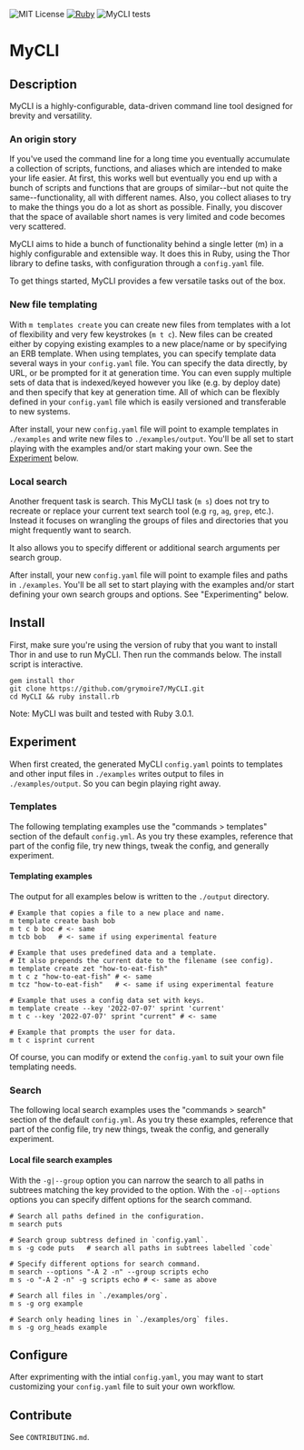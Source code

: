 ![MIT License](https://img.shields.io/badge/license-MIT-green)
[![Ruby](https://badgen.net/badge/icon/ruby?icon=ruby&label)](https://https://ruby-lang.org/)
![MyCLI tests](https://github.com/grymoire7/MyCLI/actions/workflows/ruby.yml/badge.svg)

# MyCLI

## Description
MyCLI is a highly-configurable, data-driven command line tool designed for
brevity and versatility.

### An origin story
If you've used the command line for a long time you eventually accumulate a
collection of scripts, functions, and aliases which are intended to make your
life easier. At first, this works well but eventually you end up with a bunch of
scripts and functions that are groups of similar--but not quite the
same--functionality, all with different names. Also, you collect aliases to try
to make the things you do a lot as short as possible. Finally, you discover that
the space of available short names is very limited and code becomes very
scattered.

MyCLI aims to hide a bunch of functionality behind a single letter (m) in a
highly configurable and extensible way. It does this in Ruby, using the Thor
library to define tasks, with configuration through a `config.yaml` file.

To get things started, MyCLI provides a few versatile tasks out of the box.

### New file templating
With `m templates create` you can create new files from templates with a lot of
flexibility and very few keystrokes (`m t c`). New files can be created either
by copying existing examples to a new place/name or by specifying an ERB
template. When using templates, you can specify template data several ways in
your `config.yaml` file. You can specify the data directly, by URL, or be
prompted for it at generation time. You can even supply multiple sets of data
that is indexed/keyed however you like (e.g. by deploy date) and then specify
that key at generation time. All of which can be flexibly defined in your
`config.yaml` file which is easily versioned and transferable to new systems.

After install, your new `config.yaml` file will point to example templates in
`./examples` and write new files to `./examples/output`. You'll be all set to
start playing with the examples and/or start making your own. See the
[Experiment](#experiment) below.

### Local search
Another frequent task is search. This MyCLI task (`m s`) does not try to
recreate or replace your current text search tool (e.g `rg`, `ag`, `grep`,
etc.). Instead it focuses on wrangling the groups of files and directories
that you might frequently want to search.

It also allows you to specify different or additional search arguments per
search group.

After install, your new `config.yaml` file will point to example files and paths
in `./examples`. You'll be all set to start playing with the examples and/or
start defining your own search groups and options. See "Experimenting" below.

## Install

First, make sure you're using the version of ruby that you want to install Thor
in and use to run MyCLI. Then run the commands below. The install script is
interactive.

```shell
gem install thor
git clone https://github.com/grymoire7/MyCLI.git
cd MyCLI && ruby install.rb
```

Note: MyCLI was built and tested with Ruby 3.0.1.

## Experiment

When first created, the generated MyCLI `config.yaml` points to templates and
other input files in `./examples` writes output to files in `./examples/output`.
So you can begin playing right away.

### Templates

The following templating examples use the "commands > templates" section of the
default `config.yml`. As you try these examples, reference that part of the
config file, try new things, tweak the config, and generally experiment.

#### Templating examples

The output for all examples below is written to the `./output` directory.

```shell
# Example that copies a file to a new place and name.
m template create bash bob
m t c b boc # <- same
m tcb bob   # <- same if using experimental feature

# Example that uses predefined data and a template.
# It also prepends the current date to the filename (see config).
m template create zet "how-to-eat-fish"
m t c z "how-to-eat-fish" # <- same
m tcz "how-to-eat-fish"   # <- same if using experimental feature

# Example that uses a config data set with keys.
m template create --key '2022-07-07' sprint 'current'
m t c --key '2022-07-07' sprint "current" # <- same

# Example that prompts the user for data.
m t c isprint current
```

Of course, you can modify or extend the `config.yaml` to suit your own
file templating needs.

### Search

The following local search examples uses the "commands > search" section of the
default `config.yml`. As you try these examples, reference that part of the
config file, try new things, tweak the config, and generally experiment.

#### Local file search examples

With the `-g|--group` option you can narrow the search to all paths in
subtrees matching the key provided to the option. With the `-o|--options`
options you can specify diffent options for the search command.

```shell
# Search all paths defined in the configuration.
m search puts

# Search group subtress defined in `config.yaml`.
m s -g code puts   # search all paths in subtrees labelled `code`

# Specify different options for search command.
m search --options "-A 2 -n" --group scripts echo
m s -o "-A 2 -n" -g scripts echo # <- same as above

# Search all files in `./examples/org`.
m s -g org example

# Search only heading lines in `./examples/org` files.
m s -g org_heads example
```

## Configure

After exprimenting with the intial `config.yaml`, you may want to start
customizing your `config.yaml` file to suit your own workflow.

## Contribute
See `CONTRIBUTING.md`.


